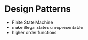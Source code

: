 # Design Patterns


- Finite State Machine
- make illegal states unrepresentable
- higher order functions
